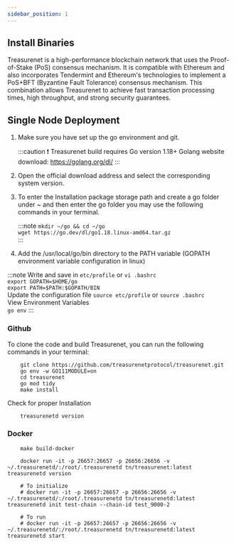 ```yaml
---
sidebar_position: 1
---
```


## Install Binaries

Treasurenet is a high-performance blockchain network that uses the Proof-of-Stake (PoS) consensus mechanism. It is compatible with Ethereum and also incorporates Tendermint and Ethereum's technologies to implement a PoS+BFT (Byzantine Fault Tolerance) consensus mechanism. This combination allows Treasurenet to achieve fast transaction processing times, high throughput, and strong security guarantees.

## Single Node Deployment

1. Make sure you have set up the go environment and git.

   :::caution
   ❗️ Treasurenet build requires Go version 1.18+ Golang website download: https://golang.org/dl/
   :::

2. Open the official download address and select the corresponding system version.

3. To enter the Installation package storage path and create a go folder under ~ and then enter the go folder you may use the following commands in your terminal.

   :::note
   `mkdir ~/go && cd ~/go` <br />
   `wget https://go.dev/dl/go1.18.linux-amd64.tar.gz`  
   :::

4. Add the /usr/local/go/bin directory to the PATH variable (GOPATH environment variable configuration in linux)

:::note
Write and save in `etc/profile` or `vi .bashrc` <br />
`export GOPATH=$HOME/go` <br />
`export PATH=$PATH:$GOPATH/BIN` <br />
Update the configuration file `source etc/profile` or `source .bashrc` <br />
View Environment Variables <br />
`go env`
:::

### Github

To clone the code and build Treasurenet, you can run the following commands in your terminal:

```shell
    git clone https://github.com/treasurenetprotocol/treasurenet.git
    go env -w GO111MODULE=on
    cd treasurenet
    go mod tidy
    make install
```

Check for proper Installation

```shell
    treasurenetd version
```

### Docker

```shell
    make build-docker
```

```shell
    docker run -it -p 26657:26657 -p 26656:26656 -v ~/.treasurenetd/:/root/.treasurenetd tn/treasurenet:latest treasurenetd version

    # To initialize
    # docker run -it -p 26657:26657 -p 26656:26656 -v ~/.treasurenetd/:/root/.treasurenetd tn/treasurenetd:latest treasurenetd init test-chain --chain-id test_9000-2

    # To run
    # docker run -it -p 26657:26657 -p 26656:26656 -v ~/.treasurenetd/:/root/.treasurenetd tn/treasurenetd:latest treasurenetd start

```

